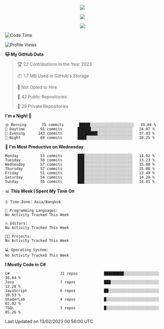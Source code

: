 <p align="center">
  <a href="say-hi.gif"> 
    <img align="center" src="say-hi.gif"/>
  </a>
</p>
<p align="center">
  <a href="https://github.com/htthinh1999">
    <img align="center" src="https://github-readme-stats-kappa-pink.vercel.app/api?username=htthinh1999&show_icons=true&count_private=true&theme=dracula"/>
  </a>
</p>
<p align="center">
  <a href="https://github.com/htthinh1999">
    <img src="https://github-readme-stats-kappa-pink.vercel.app/api/top-langs/?username=htthinh1999&layout=compact&langs_count=6&count_private=true&hide=tsql,hlsl,glsl,shaderlab&theme=dracula"/>
  </a>
</p>

<!--START_SECTION:waka-->
![Code Time](http://img.shields.io/badge/Code%20Time-0%20secs-blue)

![Profile Views](http://img.shields.io/badge/Profile%20Views-2-blue)

**🐱 My GitHub Data** 

> 🏆 22 Contributions in the Year 2023
 > 
> 📦 1.7 MB Used in GitHub's Storage 
 > 
> 🚫 Not Opted to Hire
 > 
> 📜 42 Public Repositories 
 > 
> 🔑 29 Private Repositories  
 > 
**I'm a Night 🦉** 

```text
🌞 Morning       75 commits       █████░░░░░░░░░░░░░░░░░░░░   19.84 % 
🌆 Daytime       91 commits       ██████░░░░░░░░░░░░░░░░░░░   24.07 % 
🌃 Evening      143 commits       █████████░░░░░░░░░░░░░░░░   37.83 % 
🌙 Night         69 commits       ████░░░░░░░░░░░░░░░░░░░░░   18.25 % 

```
📅 **I'm Most Productive on Wednesday** 

```text
Monday          53 commits       ███░░░░░░░░░░░░░░░░░░░░░░   14.02 % 
Tuesday         50 commits       ███░░░░░░░░░░░░░░░░░░░░░░   13.23 % 
Wednesday       57 commits       ███░░░░░░░░░░░░░░░░░░░░░░   15.08 % 
Thursday        57 commits       ███░░░░░░░░░░░░░░░░░░░░░░   15.08 % 
Friday          51 commits       ███░░░░░░░░░░░░░░░░░░░░░░   13.49 % 
Saturday        54 commits       ███░░░░░░░░░░░░░░░░░░░░░░   14.29 % 
Sunday          56 commits       ███░░░░░░░░░░░░░░░░░░░░░░   14.81 % 

```


📊 **This Week I Spent My Time On** 

```text
⌚︎ Time Zone: Asia/Bangkok

💬 Programming Languages: 
No Activity Tracked This Week

🔥 Editors: 
No Activity Tracked This Week

🐱‍💻 Projects: 
No Activity Tracked This Week

💻 Operating System: 
No Activity Tracked This Week

```

**I Mostly Code in C#** 

```text
C#                       21 repos            █████████░░░░░░░░░░░░░░░░   36.84 % 
Java                     7 repos             ███░░░░░░░░░░░░░░░░░░░░░░   12.28 % 
JavaScript               6 repos             ██░░░░░░░░░░░░░░░░░░░░░░░   10.53 % 
ShaderLab                4 repos             █░░░░░░░░░░░░░░░░░░░░░░░░   07.02 % 
TSQL                     3 repos             █░░░░░░░░░░░░░░░░░░░░░░░░   05.26 % 

```



 Last Updated on 13/02/2023 00:56:00 UTC
<!--END_SECTION:waka-->
